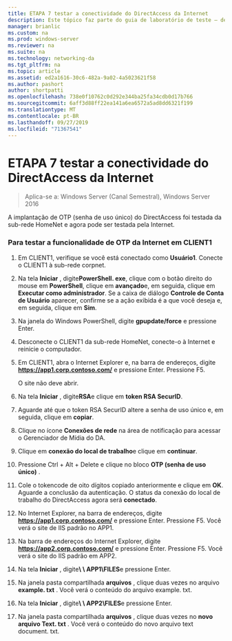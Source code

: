 ```yaml
---
title: ETAPA 7 testar a conectividade do DirectAccess da Internet
description: Este tópico faz parte do guia de laboratório de teste – demonstre o DirectAccess com autenticação OTP e RSA SecurID para Windows Server 2016
manager: brianlic
ms.custom: na
ms.prod: windows-server
ms.reviewer: na
ms.suite: na
ms.technology: networking-da
ms.tgt_pltfrm: na
ms.topic: article
ms.assetid: ed2a1616-30c6-482a-9a02-4a5023621f58
ms.author: pashort
author: shortpatti
ms.openlocfilehash: 738e0f10762c0d292e344ba25fa34cdb0d17b766
ms.sourcegitcommit: 6aff3d88ff22ea141a6ea6572a5ad8dd6321f199
ms.translationtype: MT
ms.contentlocale: pt-BR
ms.lasthandoff: 09/27/2019
ms.locfileid: "71367541"
---
```

# <a name="step-7-test-directaccess-connectivity-from-the-internet"></a>ETAPA 7 testar a conectividade do DirectAccess da Internet

>Aplica-se a: Windows Server (Canal Semestral), Windows Server 2016

A implantação de OTP (senha de uso único) do DirectAccess foi testada da sub-rede HomeNet e agora pode ser testada pela Internet.  
  
### <a name="to-test-otp-functionality-from-the-internet-on-client1"></a>Para testar a funcionalidade de OTP da Internet em CLIENT1  
  
1. Em CLIENT1, verifique se você está conectado como **Usuário1**. Conecte o CLIENT1 à sub-rede corpnet.  
  
2. Na tela **Iniciar** , digite**PowerShell. exe**, clique com o botão direito do mouse em **PowerShell**, clique em **avançado**e, em seguida, clique em **Executar como administrador**. Se a caixa de diálogo **Controle de Conta de Usuário** aparecer, confirme se a ação exibida é a que você deseja e, em seguida, clique em **Sim**.  
  
3. Na janela do Windows PowerShell, digite **gpupdate/force** e pressione Enter.  
  
4. Desconecte o CLIENT1 da sub-rede HomeNet, conecte-o à Internet e reinicie o computador.  
  
5. Em CLIENT1, abra o Internet Explorer e, na barra de endereços, digite **https://app1.corp.contoso.com/** e pressione Enter. Pressione F5.  
  
   O site não deve abrir.  
  
6. Na tela **Iniciar** , digite**RSA**e clique em **token RSA SecurID**.  
  
7. Aguarde até que o token RSA SecurID altere a senha de uso único e, em seguida, clique em **copiar**.  
  
8. Clique no ícone **Conexões de rede** na área de notificação para acessar o Gerenciador de Mídia do DA.  
  
9. Clique em **conexão do local de trabalho**e clique em **continuar**.  
  
10. Pressione Ctrl + Alt + Delete e clique no bloco **OTP (senha de uso único)** .  
  
11. Cole o tokencode de oito dígitos copiado anteriormente e clique em **OK**. Aguarde a conclusão da autenticação. O status da conexão do local de trabalho do DirectAccess agora será **conectado**.  
  
12. No Internet Explorer, na barra de endereços, digite **https://app1.corp.contoso.com/** e pressione Enter. Pressione F5. Você verá o site de IIS padrão no APP1.  
  
13. Na barra de endereços do Internet Explorer, digite **https://app2.corp.contoso.com/** e pressione Enter. Pressione F5. Você verá o site do IIS padrão em APP2.  
  
14. Na tela **Iniciar** , digite<strong>\\ \ APP1\FILES</strong>e pressione Enter.  
  
15. Na janela pasta compartilhada **arquivos** , clique duas vezes no arquivo **example. txt** . Você verá o conteúdo do arquivo example. txt.  
  
16. Na tela **Iniciar** , digite<strong>\\ \ APP2\FILES</strong>e pressione Enter.  
  
17. Na janela pasta compartilhada **arquivos** , clique duas vezes no **novo arquivo Text. txt** . Você verá o conteúdo do novo arquivo text document. txt.  
  


